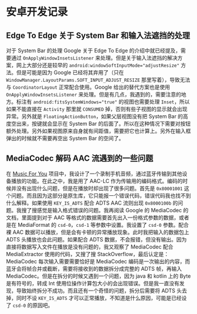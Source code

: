 # 安卓开发记录

## Edge To Edge 关于 System Bar 和输入法遮挡的处理

对于 System Bar 的处理 Google 关于 Edge To Edge 的介绍中就已经提及，需要通过 `OnApplyWindowInsetsListener` 来处理。但是关于输入法遮挡的解决方案，网上大部分还是较早的 `android:windowSoftInputMode="adjustResize"` 方法。但是可能是因为 Google 已经将其弃用了（只在 `WindowManager.LayoutParams.SOFT_INPUT_ADJUST_RESIZE` 那里写着），导致无法与 `CoordinatorLayout` 正常配合使用。Google 给出的替代方案也是使用 `OnApplyWindowInsetsListener` 来处理。但是有几点，我遇到的，需要注意的地方。标注有 `android:fitsSystemWindows="true"` 的视图也需要处理 `Inset`，所以如果不能直接在 `Activity` 那里就 `CONSUMED` 掉，否则有些子视图的显示就会出现异常。另外就是 `FloatingActionButton`，如果父层视图没有把 System Bar 的高度空出来，按键就会显示在 System Bar 的后面了。所以在这种情况下需要对按钮额外处理。另外如果视图原来自身就有间距值，需要把它也计算上。另外在输入框弹出的时候就不需要再空出 System Bar 的空间了。

## MediaCodec 解码 AAC 流遇到的一些问题

在 [Music For You](https://github.com/Puellaquae/MusicForYou) 项目中，我设计了一个录制手机音频，通过蓝牙传输到其他设备播放的功能。在此之中，我是用了 AAC-LC 作为传输用的编码格式。编码的时候并没有出现什么问题，但是在播放时却出现了很多问题。首先是 `0x80001001` 这个问题。而且因为这部分是原生库，它只能报一个错误代码，错误代码我也找不到什么解释。如果使用 `KEY_IS_ADTS` 配合 ADTS AAC 流则出现 `0x8000100b` 的问题。我搜了搜感觉是输入格式错误的问题。我再阅读 Google 的 MediaCodec 的文档，里面提到对于 AAC 等格式的数据需要首先出入一份格式参数的数据，或者是在 MediaFormat 的 `csd-0`，`csd-1` 等参数中设置。我设置了 `csd-0` 参数。配合裸 AAC 数据可以播放，但是会有卡顿的异常播放现象。此时我把输入的数据包上 ADTS 头播放也会此问题。如果配合 ADTS 数据，不会报错，但没有输出。因为直接将数据写入文件在播放是没有问题的，我又观察了 MediaCodec 配合 MediaExtractor 使用的代码，又搜了搜 StackOverflow，最后认定是：MediaCodec 每次输入需要需要恰好是 MediaCodec 编码是一次输出的内容，而蓝牙会将帧合并或截断，需要将接收到的数据拆分成完整的 ADTS 帧，再输入 MediaCodec。但是在拆分的时候又遇到一个问题，因为 java 和 kotlin 上的 Byte 是有符号的，转成 Int 使用位操作计算包大小的会出现错误。但是我一直没有发现，导致始终拆分不成功。而且还有一个奇怪的问题，拆分后需要将 ADTS 头去掉，同时不设 `KEY_IS_ADTS` 才可以正常播放，不知道是什么原因，可能是已经设了 `csd-0` 的原因吧。